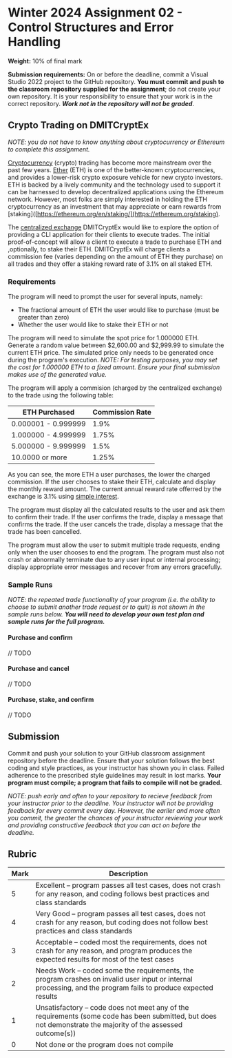 # Winter 2024 Assignment 02 - Control Structures and Error Handling
__Weight:__ 10% of final mark

__Submission requirements:__ On or before the deadline, commit a Visual Studio 2022 project to the GitHub repository. __You must commit and push to the classroom repository supplied for the assignment__; do not create your own repository. It is your responsibility to ensure that your work is in the correct repository. ___Work not in the repository will not be graded___.

## Crypto Trading on DMITCryptEx
_NOTE: you do not have to know anything about cryptocurrency or Ethereum to complete this assignment._

[Cryptocurrency](https://en.wikipedia.org/wiki/Cryptocurrency) (crypto) trading has become more mainstream over the past few years. [Ether](https://ethereum.org/en/) (ETH) is one of the better-known cryptocurrencies, and provides a lower-risk crypto exposure vehicle for new crypto investors. ETH is backed by a lively community and the technology used to support it can be harnessed to develop decentralized applications using the Ethereum network. However, most folks are simply interested in holding the ETH cryptocurrency as an investment that may appreciate or earn rewards from [staking]([https://ethereum.org/en/staking/](https://ethereum.org/staking).

The [centralized exchange](https://www.investopedia.com/tech/what-are-centralized-cryptocurrency-exchanges/) DMITCryptEx would like to explore the option of providing a CLI application for their clients to execute trades. The initial proof-of-concept will allow a client to execute a trade to purchase ETH and ,optionally, to stake their ETH. DMITCryptEx will charge clients a commission fee (varies depending on the amount of ETH they purchase) on all trades and they offer a staking reward rate of 3.1% on all staked ETH.

### Requirements
The program will need to prompt the user for several inputs, namely:

- The fractional amount of ETH the user would like to purchase (must be greater than zero)
- Whether the user would like to stake their ETH or not

The program will need to simulate the spot price for 1.000000 ETH. Generate a random value between $2,600.00 and $2,999.99 to simulate the current ETH price. The simulated price only needs to be generated once during the program's execution. 
_NOTE: For testing purposes, you may set the cost for 1.000000 ETH to a fixed amount. Ensure your final submission makes use of the generated value._

The program will apply a commision (charged by the centralized exchange) to the trade using the following table:

| ETH Purchased | Commission Rate |
|---|---|
| 0.000001 - 0.999999 | 1.9% |
| 1.000000 - 4.999999 | 1.75% |
| 5.000000 - 9.999999 | 1.5% |
| 10.0000 or more | 1.25% |

As you can see, the more ETH a user purchases, the lower the charged commission. If the user chooses to stake their ETH, calculate and display the monthly reward amount. The current annual reward rate offerred by the exchange is 3.1% using [simple interest](https://brilliant.org/wiki/simple-interest/#simple-interest-explained).

The program must display all the calculated results to the user and ask them to confirm their trade. If the user confirms the trade, display a message that confirms the trade. If the user cancels the trade, display a message that the trade has been cancelled.

The program must allow the user to submit multiple trade requests, ending only when the user chooses to end the program. The program must also not crash or abnormally terminate due to any user input or internal processing; display appropriate error messages and recover from any errors gracefully.

### Sample Runs
_NOTE: the repeated trade functionality of your program (i.e. the ability to choose to submit another trade request or to quit) is not shown in the sample runs below. **You will need to develop your own test plan and sample runs for the full program.**_

#### Purchase and confirm
// TODO

#### Purchase and cancel
// TODO

#### Purchase, stake, and confirm
// TODO

## Submission
Commit and push your solution to your GitHub classroom assignment repository before the deadline. Ensure that your solution follows the best coding and style practices, as your instructor has shown you in class. Failed adherence to the prescribed style guidelines may result in lost marks. __Your program must compile; a program that fails to compile will not be graded.__

_NOTE: push early and often to your repository to recieve feedback from your instructor prior to the deadline. Your instructor will not be providing feedback for every commit every day. However, the eariler and more often you commit, the greater the chances of your instructor reviewing your work and providing constructive feedback that you can act on before the deadline._

## Rubric
| Mark | Description |
|---|---|
| 5  | Excellent – program passes all test cases, does not crash for any reason, and coding follows best practices and class standards |
| 4  | Very Good – program passes all test cases, does not crash for any reason, but coding does not follow best practices and class standards |
| 3  | Acceptable – coded most the requirements, does not crash for any reason, and program produces the expected results for most of the test cases |
| 2  | Needs Work – coded some the requirements, the program crashes on invalid user input or internal processing, and the program fails to produce expected results |
| 1  | Unsatisfactory – code does not meet any of the requirements (some code has been submitted, but does not demonstrate the majority of the assessed outcome(s)) |
| 0  | Not done or the program does not compile |
